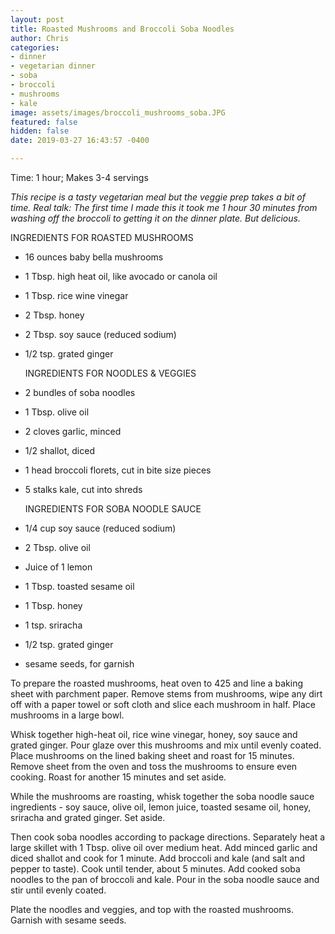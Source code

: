 ```yaml
---
layout: post
title: Roasted Mushrooms and Broccoli Soba Noodles
author: Chris
categories:
- dinner
- vegetarian dinner
- soba
- broccoli
- mushrooms
- kale
image: assets/images/broccoli_mushrooms_soba.JPG
featured: false
hidden: false
date: 2019-03-27 16:43:57 -0400

---
```

Time: 1 hour; Makes 3-4 servings

_This recipe is a tasty vegetarian meal but the veggie prep takes a bit of time. Real talk: The first time I made this it took me 1 hour 30 minutes from washing off the broccoli to getting it on the dinner plate. But delicious._

INGREDIENTS FOR ROASTED MUSHROOMS

* 16 ounces baby bella mushrooms
* 1 Tbsp. high heat oil, like avocado or canola oil
* 1 Tbsp. rice wine vinegar
* 2 Tbsp. honey
* 2 Tbsp. soy sauce (reduced sodium)
* 1/2 tsp. grated ginger

  INGREDIENTS FOR NOODLES & VEGGIES
* 2 bundles of soba noodles
* 1 Tbsp. olive oil
* 2 cloves garlic, minced
* 1/2 shallot, diced
* 1 head broccoli florets, cut in bite size pieces
* 5 stalks kale, cut into shreds

  INGREDIENTS FOR SOBA NOODLE SAUCE
* 1/4 cup soy sauce (reduced sodium)
* 2 Tbsp. olive oil
* Juice of 1 lemon
* 1 Tbsp. toasted sesame oil
* 1 Tbsp. honey
* 1 tsp. sriracha
* 1/2 tsp. grated ginger
* sesame seeds, for garnish

To prepare the roasted mushrooms, heat oven to 425 and line a baking sheet with parchment paper. Remove stems from mushrooms, wipe any dirt off with a paper towel or soft cloth and slice each mushroom in half. Place mushrooms in a large bowl.

Whisk together high-heat oil, rice wine vinegar, honey, soy sauce and grated ginger. Pour glaze over this mushrooms and mix until evenly coated. Place mushrooms on the lined baking sheet and roast for 15 minutes. Remove sheet from the oven and toss the mushrooms to ensure even cooking. Roast for another 15 minutes and set aside.

While the mushrooms are roasting, whisk together the soba noodle sauce ingredients - soy sauce, olive oil, lemon juice, toasted sesame oil, honey, sriracha and grated ginger. Set aside.

Then cook soba noodles according to package directions. Separately heat a large skillet with 1 Tbsp. olive oil over medium heat. Add minced garlic and diced shallot and cook for 1 minute. Add broccoli and kale (and salt and pepper to taste). Cook until tender, about 5 minutes. Add cooked soba noodles to the pan of broccoli and kale. Pour in the soba noodle sauce and stir until evenly coated.

Plate the noodles and veggies, and top with the roasted mushrooms. Garnish with sesame seeds.